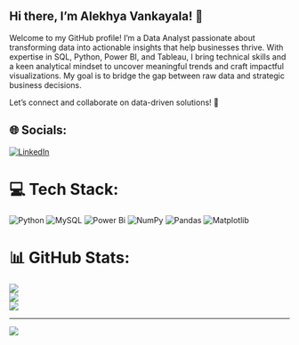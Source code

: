 ## Hi there,  I’m Alekhya Vankayala! 👋
Welcome to my GitHub profile! I’m a Data Analyst passionate about transforming data into actionable insights that help businesses thrive.
With expertise in SQL, Python, Power BI, and Tableau, I bring technical skills and a keen analytical mindset to uncover meaningful trends and craft impactful visualizations. My goal is to bridge the gap between raw data and strategic business decisions.

Let’s connect and collaborate on data-driven solutions! 🚀

<!--
**AlekhyaVankayala09/AlekhyaVankayala09** is a ✨ _special_ ✨ repository because its `README.md` (this file) appears on your GitHub profile.

Here are some ideas to get you started:

- 🔭 I’m currently working on creating impactful dashboards and performing data analysis using Power BI, Python, and SQL.
- 🌱 I’m currently learning advanced EDA techniques and enhancing my statistical modeling skills.
- 👯 I’m looking to collaborate on data visualization projects and analytics-driven solutions.
- 🤔 I’m looking for help with mastering big data tools and cloud platforms for analytics.
- 💬 Ask me about Power BI, SQL queries, and data storytelling.
- 📫 How to reach me: alekhyavankayala50890@gmail.com
- ⚡ Fun fact: I can turn raw data into stories that drive business decisions!
-->

## 🌐 Socials:
[![LinkedIn](https://img.shields.io/badge/LinkedIn-%230077B5.svg?logo=linkedin&logoColor=white)](https://linkedin.com/in/https://www.linkedin.com/in/alekhyavankayala/) 

# 💻 Tech Stack:
![Python](https://img.shields.io/badge/python-3670A0?style=for-the-badge&logo=python&logoColor=ffdd54) ![MySQL](https://img.shields.io/badge/mysql-4479A1.svg?style=for-the-badge&logo=mysql&logoColor=white) ![Power Bi](https://img.shields.io/badge/power_bi-F2C811?style=for-the-badge&logo=powerbi&logoColor=black) ![NumPy](https://img.shields.io/badge/numpy-%23013243.svg?style=for-the-badge&logo=numpy&logoColor=white) ![Pandas](https://img.shields.io/badge/pandas-%23150458.svg?style=for-the-badge&logo=pandas&logoColor=white) ![Matplotlib](https://img.shields.io/badge/Matplotlib-%23ffffff.svg?style=for-the-badge&logo=Matplotlib&logoColor=black)

# 📊 GitHub Stats:
![](https://github-readme-stats.vercel.app/api?username=AlekhyaVankayala09&theme=dark&hide_border=false&include_all_commits=true&count_private=true)<br/>
![](https://github-readme-streak-stats.herokuapp.com/?user=AlekhyaVankayala09&theme=dark&hide_border=false)<br/>
![](https://github-readme-stats.vercel.app/api/top-langs/?username=AlekhyaVankayala09&theme=dark&hide_border=false&include_all_commits=true&count_private=true&layout=compact)

---
[![](https://visitcount.itsvg.in/api?id=AlekhyaVankayala09&icon=2&color=1)](https://visitcount.itsvg.in)

<!-- Proudly created with GPRM ( https://gprm.itsvg.in ) -->

